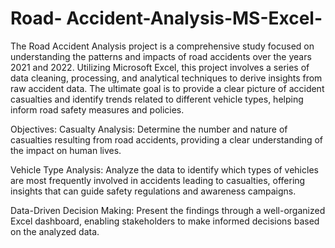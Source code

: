 # Road- Accident-Analysis-MS-Excel-

The Road Accident Analysis project is a comprehensive study focused on understanding the patterns and impacts of road accidents over the years 2021 and 2022. Utilizing Microsoft Excel, this project involves a series of data cleaning, processing, and analytical techniques to derive insights from raw accident data. The ultimate goal is to provide a clear picture of accident casualties and identify trends related to different vehicle types, helping inform road safety measures and policies.

Objectives:
Casualty Analysis: Determine the number and nature of casualties resulting from road accidents, providing a clear understanding of the impact on human lives.

Vehicle Type Analysis: Analyze the data to identify which types of vehicles are most frequently involved in accidents leading to casualties, offering insights that can guide safety regulations and awareness campaigns.

Data-Driven Decision Making: Present the findings through a well-organized Excel dashboard, enabling stakeholders to make informed decisions based on the analyzed data.
